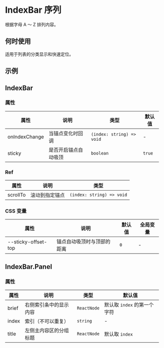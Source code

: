 # IndexBar 序列

根据字母 A ～ Z 排列内容。

## 何时使用

适用于列表的分类显示和快速定位。

## 示例

<code src="./demos/demo1.tsx"></code>
<code src="./demos/demo2.tsx"></code>
<code src="./demos/demo3.tsx" debug></code>

## IndexBar

### 属性

| 属性          | 说明                 | 类型                      | 默认值 |
| ------------- | -------------------- | ------------------------- | ------ |
| onIndexChange | 当锚点变化时回调     | `(index: string) => void` | -      |
| sticky        | 是否开启锚点自动吸顶 | `boolean`                 | `true` |

### Ref

| 属性     | 说明           | 类型                      |
| -------- | -------------- | ------------------------- |
| scrollTo | 滚动到指定锚点 | `(index: string) => void` |

### CSS 变量

| 属性                | 说明                       | 默认值 | 全局变量 |
| ------------------- | -------------------------- | ------ | -------- |
| --sticky-offset-top | 锚点自动吸顶时与顶部的距离 | `0`    | -        |

## IndexBar.Panel

### 属性

| 属性  | 说明                   | 类型        | 默认值                      |
| ----- | ---------------------- | ----------- | --------------------------- |
| brief | 右侧索引条中的显示内容 | `ReactNode` | 默认取 `index` 的第一个字符 |
| index | 索引（不可以重复）     | `string`    | -                           |
| title | 左侧主内容区的分组标题 | `ReactNode` | 默认取 `index`              |
